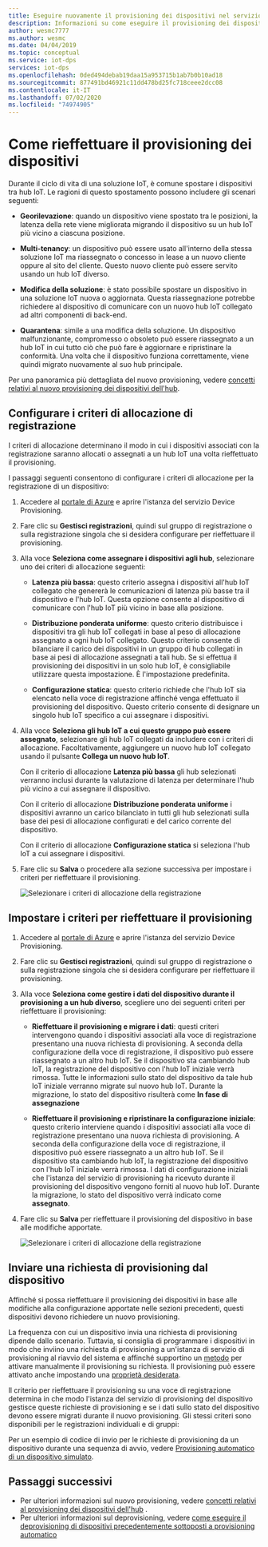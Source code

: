 ```yaml
---
title: Eseguire nuovamente il provisioning dei dispositivi nel servizio Device provisioning in hub Azure
description: Informazioni su come eseguire il provisioning dei dispositivi con l'istanza del servizio Device provisioning (DPS) e i motivi per cui potrebbe essere necessario eseguire questa operazione.
author: wesmc7777
ms.author: wesmc
ms.date: 04/04/2019
ms.topic: conceptual
ms.service: iot-dps
services: iot-dps
ms.openlocfilehash: 0ded494debab19daa15a953715b1ab7b0b10ad18
ms.sourcegitcommit: 877491bd46921c11dd478bd25fc718ceee2dcc08
ms.contentlocale: it-IT
ms.lasthandoff: 07/02/2020
ms.locfileid: "74974905"
---
```

# <a name="how-to-reprovision-devices"></a>Come rieffettuare il provisioning dei dispositivi

Durante il ciclo di vita di una soluzione IoT, è comune spostare i dispositivi tra hub IoT. Le ragioni di questo spostamento possono includere gli scenari seguenti:

* **Georilevazione**: quando un dispositivo viene spostato tra le posizioni, la latenza della rete viene migliorata migrando il dispositivo su un hub IoT più vicino a ciascuna posizione.

* **Multi-tenancy**: un dispositivo può essere usato all'interno della stessa soluzione IoT ma riassegnato o concesso in lease a un nuovo cliente oppure al sito del cliente. Questo nuovo cliente può essere servito usando un hub IoT diverso.

* **Modifica della soluzione**: è stato possibile spostare un dispositivo in una soluzione IoT nuova o aggiornata. Questa riassegnazione potrebbe richiedere al dispositivo di comunicare con un nuovo hub IoT collegato ad altri componenti di back-end. 

* **Quarantena**: simile a una modifica della soluzione. Un dispositivo malfunzionante, compromesso o obsoleto può essere riassegnato a un hub IoT in cui tutto ciò che può fare è aggiornare e ripristinare la conformità. Una volta che il dispositivo funziona correttamente, viene quindi migrato nuovamente al suo hub principale.

Per una panoramica più dettagliata del nuovo provisioning, vedere [concetti relativi al nuovo provisioning dei dispositivi dell'hub](concepts-device-reprovision.md).


## <a name="configure-the-enrollment-allocation-policy"></a>Configurare i criteri di allocazione di registrazione

I criteri di allocazione determinano il modo in cui i dispositivi associati con la registrazione saranno allocati o assegnati a un hub IoT una volta rieffettuato il provisioning.

I passaggi seguenti consentono di configurare i criteri di allocazione per la registrazione di un dispositivo:

1. Accedere al [portale di Azure](https://portal.azure.com) e aprire l'istanza del servizio Device Provisioning.

2. Fare clic su **Gestisci registrazioni**, quindi sul gruppo di registrazione o sulla registrazione singola che si desidera configurare per rieffettuare il provisioning. 

3. Alla voce **Seleziona come assegnare i dispositivi agli hub**, selezionare uno dei criteri di allocazione seguenti:

    * **Latenza più bassa**: questo criterio assegna i dispositivi all'hub IoT collegato che genererà le comunicazioni di latenza più basse tra il dispositivo e l'hub IoT. Questa opzione consente al dispositivo di comunicare con l'hub IoT più vicino in base alla posizione. 
    
    * **Distribuzione ponderata uniforme**: questo criterio distribuisce i dispositivi tra gli hub IoT collegati in base al peso di allocazione assegnato a ogni hub IoT collegato. Questo criterio consente di bilanciare il carico dei dispositivi in un gruppo di hub collegati in base ai pesi di allocazione assegnati a tali hub. Se si effettua il provisioning dei dispositivi in un solo hub IoT, è consigliabile utilizzare questa impostazione. È l'impostazione predefinita. 
    
    * **Configurazione statica**: questo criterio richiede che l'hub IoT sia elencato nella voce di registrazione affinché venga effettuato il provisioning del dispositivo. Questo criterio consente di designare un singolo hub IoT specifico a cui assegnare i dispositivi.

4. Alla voce **Seleziona gli hub IoT a cui questo gruppo può essere assegnato**, selezionare gli hub IoT collegati da includere con i criteri di allocazione. Facoltativamente, aggiungere un nuovo hub IoT collegato usando il pulsante **Collega un nuovo hub IoT**.

    Con il criterio di allocazione **Latenza più bassa** gli hub selezionati verranno inclusi durante la valutazione di latenza per determinare l'hub più vicino a cui assegnare il dispositivo.

    Con il criterio di allocazione **Distribuzione ponderata uniforme** i dispositivi avranno un carico bilanciato in tutti gli hub selezionati sulla base dei pesi di allocazione configurati e del carico corrente del dispositivo.

    Con il criterio di allocazione **Configurazione statica** si seleziona l'hub IoT a cui assegnare i dispositivi.

4. Fare clic su **Salva** o procedere alla sezione successiva per impostare i criteri per rieffettuare il provisioning.

    ![Selezionare i criteri di allocazione della registrazione](./media/how-to-reprovision/enrollment-allocation-policy.png)



## <a name="set-the-reprovisioning-policy"></a>Impostare i criteri per rieffettuare il provisioning

1. Accedere al [portale di Azure](https://portal.azure.com) e aprire l'istanza del servizio Device Provisioning.

2. Fare clic su **Gestisci registrazioni**, quindi sul gruppo di registrazione o sulla registrazione singola che si desidera configurare per rieffettuare il provisioning.

3. Alla voce **Seleziona come gestire i dati del dispositivo durante il provisioning a un hub diverso**, scegliere uno dei seguenti criteri per rieffettuare il provisioning:

    * **Rieffettuare il provisioning e migrare i dati**: questi criteri intervengono quando i dispositivi associati alla voce di registrazione presentano una nuova richiesta di provisioning. A seconda della configurazione della voce di registrazione, il dispositivo può essere riassegnato a un altro hub IoT. Se il dispositivo sta cambiando hub IoT, la registrazione del dispositivo con l'hub IoT iniziale verrà rimossa. Tutte le informazioni sullo stato del dispositivo da tale hub IoT iniziale verranno migrate sul nuovo hub IoT. Durante la migrazione, lo stato del dispositivo risulterà come **In fase di assegnazione**

    * **Rieffettuare il provisioning e ripristinare la configurazione iniziale**: questo criterio interviene quando i dispositivi associati alla voce di registrazione presentano una nuova richiesta di provisioning. A seconda della configurazione della voce di registrazione, il dispositivo può essere riassegnato a un altro hub IoT. Se il dispositivo sta cambiando hub IoT, la registrazione del dispositivo con l'hub IoT iniziale verrà rimossa. I dati di configurazione iniziali che l'istanza del servizio di provisioning ha ricevuto durante il provisioning del dispositivo vengono forniti al nuovo hub IoT. Durante la migrazione, lo stato del dispositivo verrà indicato come **assegnato**.

4. Fare clic su **Salva** per rieffettuare il provisioning del dispositivo in base alle modifiche apportate.

    ![Selezionare i criteri di allocazione della registrazione](./media/how-to-reprovision/reprovisioning-policy.png)



## <a name="send-a-provisioning-request-from-the-device"></a>Inviare una richiesta di provisioning dal dispositivo

Affinché si possa rieffettuare il provisioning dei dispositivi in base alle modifiche alla configurazione apportate nelle sezioni precedenti, questi dispositivi devono richiedere un nuovo provisioning. 

La frequenza con cui un dispositivo invia una richiesta di provisioning dipende dallo scenario. Tuttavia, si consiglia di programmare i dispositivi in modo che inviino una richiesta di provisioning a un'istanza di servizio di provisioning al riavvio del sistema e affinché supportino un [metodo](../iot-hub/iot-hub-devguide-direct-methods.md) per attivare manualmente il provisioning su richiesta. Il provisioning può essere attivato anche impostando una [proprietà desiderata](../iot-hub/iot-hub-devguide-device-twins.md#desired-property-example). 

Il criterio per rieffettuare il provisioning su una voce di registrazione determina in che modo l'istanza del servizio di provisioning del dispositivo gestisce queste richieste di provisioning e se i dati sullo stato del dispositivo devono essere migrati durante il nuovo provisioning. Gli stessi criteri sono disponibili per le registrazioni individuali e di gruppi:

Per un esempio di codice di invio per le richieste di provisioning da un dispositivo durante una sequenza di avvio, vedere [Provisioning automatico di un dispositivo simulato](quick-create-simulated-device.md).


## <a name="next-steps"></a>Passaggi successivi

- Per ulteriori informazioni sul nuovo provisioning, vedere [concetti relativi al provisioning dei dispositivi dell'hub](concepts-device-reprovision.md) . 
- Per ulteriori informazioni sul deprovisioning, vedere [come eseguire il deprovisioning di dispositivi precedentemente sottoposti a provisioning automatico](how-to-unprovision-devices.md) 











